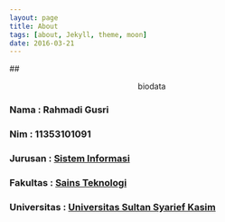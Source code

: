 ```yaml
---
layout: page
title: About
tags: [about, Jekyll, theme, moon]
date: 2016-03-21
---
```




##<center>biodata</center>


<p><h3>Nama : Rahmadi Gusri </h3>
<p><h3>Nim : 11353101091 </h3>
<p><h3>Jurusan : <a href ="http://sif.uin-suska.ac.id/">Sistem Informasi</a></h3>
<p><h3>Fakultas : <a href ="http://fst.uin-suska.ac.id/">Sains Teknologi</a></h3>
<p><h3>Universitas : <a href ="http://uin-suska.ac.id/">Universitas Sultan Syarief Kasim</a></h3>

